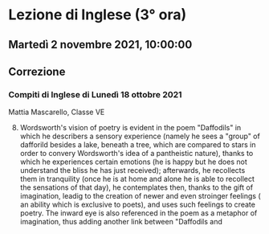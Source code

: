 #  Lezione di Inglese (3° ora)
## Martedì 2 novembre 2021, 10:00:00
## Correzione

### Compiti di Inglese di Lunedì 18 ottobre 2021
Mattia Mascarello, Classe VE

8. Wordsworth's vision of poetry is evident in the poem "Daffodils" in which he describers a sensory experience (namely he sees a "group" of dafforild besides a lake, beneath a tree, which are compared to stars in order to convery Wordsworth's idea of a pantheistic nature), thanks to which he experiences certain emotions (he is happy but he does not understand the bliss he has just received); afterwards, he recollects them in tranquility (once he is at home and alone he is able to recollect the sensations of that day), he contemplates then, thanks to the gift of imagination, leadig to the creation of newer and even stroinger feelings ( an ability which is exclusive to poets), and uses such feelings to create poetry. The inward eye is also referenced in the poem as a metaphor of imagination, thus adding another link between "Daffodils and 
<!--stackedit_data:
eyJoaXN0b3J5IjpbLTEwMTQ2NDUyMTBdfQ==
-->